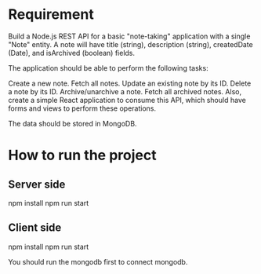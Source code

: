 # Requirement

Build a Node.js REST API for a basic "note-taking" application with a single "Note" entity. A note will have title (string), description (string), createdDate (Date), and isArchived (boolean) fields.

The application should be able to perform the following tasks:

Create a new note.
Fetch all notes.
Update an existing note by its ID.
Delete a note by its ID.
Archive/unarchive a note.
Fetch all archived notes.
Also, create a simple React application to consume this API, which should have forms and views to perform these operations.

The data should be stored in MongoDB.

# How to run the project

## Server side
npm install
npm run start

## Client side
npm install
npm run start

You should run the mongodb first to connect mongodb.